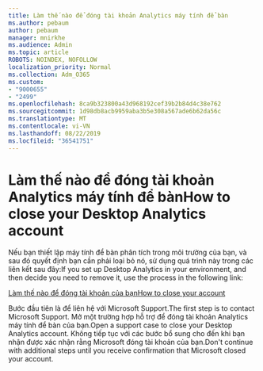 ```yaml
---
title: Làm thế nào để đóng tài khoản Analytics máy tính để bàn
ms.author: pebaum
author: pebaum
manager: mnirkhe
ms.audience: Admin
ms.topic: article
ROBOTS: NOINDEX, NOFOLLOW
localization_priority: Normal
ms.collection: Adm_O365
ms.custom:
- "9000655"
- "2499"
ms.openlocfilehash: 8ca9b323800a43d968192cef39b2b84d4c38e762
ms.sourcegitcommit: 1d98db8acb9959aba3b5e308a567ade6b62da56c
ms.translationtype: MT
ms.contentlocale: vi-VN
ms.lasthandoff: 08/22/2019
ms.locfileid: "36541751"
---
```

# <a name="how-to-close-your-desktop-analytics-account"></a><span data-ttu-id="9b5d1-102">Làm thế nào để đóng tài khoản Analytics máy tính để bàn</span><span class="sxs-lookup"><span data-stu-id="9b5d1-102">How to close your Desktop Analytics account</span></span>

<span data-ttu-id="9b5d1-103">Nếu bạn thiết lập máy tính để bàn phân tích trong môi trường của bạn, và sau đó quyết định bạn cần phải loại bỏ nó, sử dụng quá trình này trong các liên kết sau đây:</span><span class="sxs-lookup"><span data-stu-id="9b5d1-103">If you set up Desktop Analytics in your environment, and then decide you need to remove it, use the process in the following link:</span></span>

[<span data-ttu-id="9b5d1-104">Làm thế nào để đóng tài khoản của bạn</span><span class="sxs-lookup"><span data-stu-id="9b5d1-104">How to close your account</span></span>](https://docs.microsoft.com/sccm/desktop-analytics/account-close)

<span data-ttu-id="9b5d1-105">Bước đầu tiên là để liên hệ với Microsoft Support.</span><span class="sxs-lookup"><span data-stu-id="9b5d1-105">The first step is to contact Microsoft Support.</span></span> <span data-ttu-id="9b5d1-106">Mở một trường hợp hỗ trợ để đóng tài khoản Analytics máy tính để bàn của bạn.</span><span class="sxs-lookup"><span data-stu-id="9b5d1-106">Open a support case to close your Desktop Analytics account.</span></span> <span data-ttu-id="9b5d1-107">Không tiếp tục với các bước bổ sung cho đến khi bạn nhận được xác nhận rằng Microsoft đóng tài khoản của bạn.</span><span class="sxs-lookup"><span data-stu-id="9b5d1-107">Don't continue with additional steps until you receive confirmation that Microsoft closed your account.</span></span>
